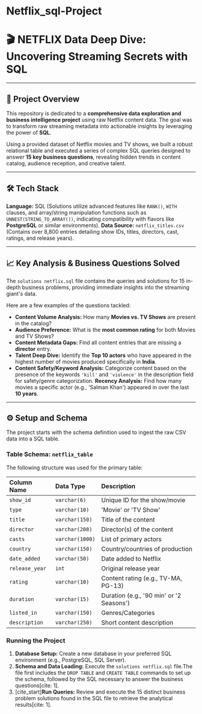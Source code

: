# Netflix_sql-Project
# 🎬 NETFLIX Data Deep Dive: Uncovering Streaming Secrets with SQL

---

## 🌟 Project Overview

This repository is dedicated to a **comprehensive data exploration and business intelligence project** using raw Netflix content data. The goal was to transform raw streaming metadata into actionable insights by leveraging the power of **SQL**.

Using a provided dataset of Netflix movies and TV shows, we built a robust relational table and executed a series of complex SQL queries designed to answer **15 key business questions**, revealing hidden trends in content catalog, audience reception, and creative talent.

---

## 🛠️ Tech Stack

**Language:** SQL (Solutions utilize advanced features like `RANK()`, `WITH` clauses, and array/string manipulation functions such as `UNNEST(STRING_TO_ARRAY())`, indicating compatibility with flavors like **PostgreSQL** or similar environments).
**Data Source:** `netflix_titles.csv` (Contains over 8,800 entries detailing show IDs, titles, directors, cast, ratings, and release years).

---

## 📈 Key Analysis & Business Questions Solved

The `solutions netflix.sql` file contains the queries and solutions for 15 in-depth business problems, providing immediate insights into the streaming giant's data.

Here are a few examples of the questions tackled:

* **Content Volume Analysis:** How many **Movies vs. TV Shows** are present in the catalog?
* **Audience Preference:** What is the **most common rating** for both Movies and TV Shows?
* **Content Metadata Gaps:** Find all content entries that are missing a **director** entry.
* **Talent Deep Dive:** Identify the **Top 10 actors** who have appeared in the highest number of movies produced specifically in **India**.
* **Content Safety/Keyword Analysis:** Categorize content based on the presence of the keywords `'kill'` and `'violence'` in the description field for safety/genre categorization.
  **Recency Analysis:** Find how many movies a specific actor (e.g., 'Salman Khan') appeared in over the last **10 years**.

---

## ⚙️ Setup and Schema

The project starts with the schema definition used to ingest the raw CSV data into a SQL table.

### Table Schema: `netflix_table`

The following structure was used for the primary table:

| Column Name | Data Type | Description |
| :--- | :--- | :--- |
| `show_id` | `varchar(6)` | Unique ID for the show/movie |
| `type` | `varchar(10)` | 'Movie' or 'TV Show' |
| `title` | `varchar(150)` | Title of the content |
| `director` | `varchar(208)` | Director(s) of the content |
| `casts` | `varchar(1000)` | List of primary actors |
| `country` | `varchar(150)` | Country/countries of production |
| `date_added` | `varchar(50)` | Date added to Netflix |
| `release_year` | `int` | Original release year |
| `rating` | `varchar(10)` | Content rating (e.g., TV-MA, PG-13) |
| `duration` | `varchar(15)` | Duration (e.g., '90 min' or '2 Seasons') |
| `listed_in` | `varchar(150)` | Genres/Categories |
| `description` | `varchar(250)` | Short content description |

### Running the Project

1.  **Database Setup:** Create a new database in your preferred SQL environment (e.g., PostgreSQL, SQL Server).
2.  **Schema and Data Loading:** Execute the `solutions netflix.sql` file.The file first includes the `DROP TABLE` and `CREATE TABLE` commands to set up the schema, followed by the SQL necessary to answer the business questions[cite: 1].
3.  [cite_start]**Run Queries:** Review and execute the 15 distinct business problem solutions found in the SQL file to retrieve the analytical results[cite: 1].
